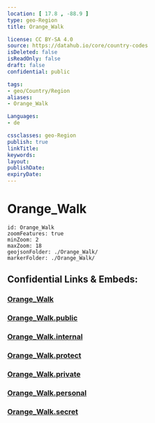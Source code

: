 ```yaml
---
location: [ 17.8 , -88.9 ] 
type: geo-Region
title: Orange_Walk

license: CC BY-SA 4.0
source: https://datahub.io/core/country-codes
isDeleted: false
isReadOnly: false
draft: false
confidential: public

tags:
- geo/Country/Region
aliases:
- Orange_Walk

Languages:
- de

cssclasses: geo-Region
publish: true
linkTitle: 
keywords: 
layout: 
publishDate: 
expiryDate: 
---
```


# Orange_Walk

```leaflet
id: Orange_Walk
zoomFeatures: true 
minZoom: 2 
maxZoom: 18
geojsonFolder: ./Orange_Walk/
markerFolder: ./Orange_Walk/
```


## Confidential Links & Embeds: 

### [Orange_Walk](/_Standards/Earth/Continent/America~Central/Belize/Districts~Belize/Orange_Walk.md) 

### [Orange_Walk.public](/_public/Earth/Continent/America~Central/Belize/Districts~Belize/Orange_Walk.public.md) 

### [Orange_Walk.internal](/_internal/Earth/Continent/America~Central/Belize/Districts~Belize/Orange_Walk.internal.md) 

### [Orange_Walk.protect](/_protect/Earth/Continent/America~Central/Belize/Districts~Belize/Orange_Walk.protect.md) 

### [Orange_Walk.private](/_private/Earth/Continent/America~Central/Belize/Districts~Belize/Orange_Walk.private.md) 

### [Orange_Walk.personal](/_personal/Earth/Continent/America~Central/Belize/Districts~Belize/Orange_Walk.personal.md) 

### [Orange_Walk.secret](/_secret/Earth/Continent/America~Central/Belize/Districts~Belize/Orange_Walk.secret.md)

